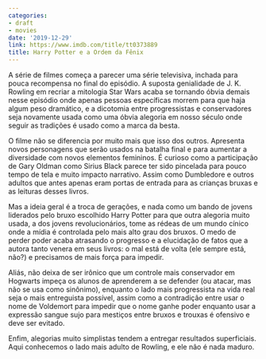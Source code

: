 ```yaml
---
categories:
- draft
- movies
date: '2019-12-29'
link: https://www.imdb.com/title/tt0373889
title: Harry Potter e a Ordem da Fênix
---
```


A série de filmes começa a parecer uma série televisiva, inchada para pouca recompensa no final do episódio. A suposta genialidade de J. K. Rowling em recriar a mitologia Star Wars acaba se tornando óbvia demais nesse episódio onde apenas pessoas específicas morrem para que haja algum peso dramático, e a dicotomia entre progressistas e conservadores seja novamente usada como uma óbvia alegoria em nosso século onde seguir as tradições é usado como a marca da besta.

O filme não se diferencia por muito mais que isso dos outros. Apresenta novos personagens que serão usados na batalha final e para aumentar a diversidade com novos elementos femininos. É curioso como a participação de Gary Oldman como Sirius Black parece ter sido pincelada para pouco tempo de tela e muito impacto narrativo. Assim como Dumbledore e outros adultos que antes apenas eram portas de entrada para as crianças bruxas e as leituras desses livros.

Mas a ideia geral é a troca de gerações, e nada como um bando de jovens liderados pelo bruxo escolhido Harry Potter para que outra alegoria muito usada, a dos jovens revolucionários, tome as rédeas de um mundo cínico onde a mídia é controlada pelo mais alto grau dos bruxos. O medo de perder poder acaba atrasando o progresso e a elucidação de fatos que a autora tanto venera em seus livros: o mal está de volta (ele sempre está, não?) e precisamos de mais força para impedir.

Aliás, não deixa de ser irônico que um controle mais conservador em Hogwarts impeça os alunos de aprenderem a se defender (ou atacar, mas não se usa como sinônimo), enquanto o lado mais progressista na vida real seja o mais entreguista possível, assim como a contradição entre usar o nome de Voldemort para impedir que o nome ganhe poder enquanto usar a expressão sangue sujo para mestiços entre bruxos e trouxas é ofensivo e deve ser evitado.

Enfim, alegorias muito simplistas tendem a entregar resultados superficiais. Aqui conhecemos o lado mais adulto de Rowling, e ele não é nada maduro.